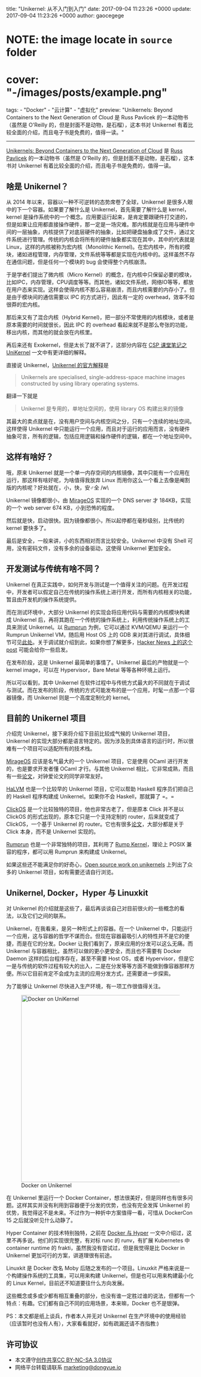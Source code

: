 title: "Unikernel: 从不入门到入门"
date: 2017-09-04 11:23:26 +0000
update: 2017-09-04 11:23:26 +0000
author: gaocegege
# NOTE: the image locate in `source` folder
# cover: "-/images/posts/example.png"
tags:
    - "Docker"
    - "云计算"
    - "虚拟化"
preview: "Unikernels: Beyond Containers to the Next Generation of Cloud 是 Russ Pavlicek 的一本动物书（虽然是 O'Reilly 的，但是封面不是动物，是石榴），这本书对 Unikernel 有着比较全面的介绍，而且电子书是免费的，值得一读。"

---

[Unikernels: Beyond Containers to the Next Generation of Cloud](http://www.oreilly.com/webops-perf/free/unikernels.csp) 是 [Russ Pavlicek](https://www.linkedin.com/in/rcpavlicek/) 的一本动物书（虽然是 O'Reilly 的，但是封面不是动物，是石榴），这本书对 Unikernel 有着比较全面的介绍，而且电子书是免费的，值得一读。

## 啥是 Unikernel？

从 2014 年以来，容器以一种不可逆转的态势席卷了全球，Unikernel 是很多人眼中的下一个容器。如果要了解什么是 Unikernel，首先需要了解什么是 kernel，kernel 是操作系统中的一个概念。应用要运行起来，是肯定要跟硬件打交道的，但是如果让应用都直接操作硬件，那一定是一场灾难。那内核就是在应用与硬件中间的一层抽象，内核提供了对底层硬件的抽象，比如把硬盘抽象成了文件，通过文件系统进行管理。传统的内核会将所有的硬件抽象都实现在其中，其中的代表就是 Linux，这样的内核被称为宏内核（Monolithic Kernel)。在宏内核中，所有的模块，诸如进程管理，内存管理，文件系统等等都是实现在内核中的。这样虽然不存在通信问题，但是任何一个模块的 bug 会使得整个内核崩溃。

于是学者们提出了微内核（Micro Kernel）的概念，在内核中只保留必要的模块，比如IPC，内存管理，CPU调度等等。而其他，诸如文件系统，网络IO等等，都放在用户态来实现。这样会使得内核不那么容易崩溃，而且内核需要的内存小了。但是由于模块间的通信需要以 IPC 的方式进行，因此有一定的 overhead，效率不如很莽的宏内核。

那后来又有了混合内核（Hybrid Kernel)，把一部分不常使用的内核模块，或者是原本需要的时间就很长，因此 IPC 的 overhead 看起来就不是那么夸张的功能，移出内核，而其他的就会放在内核里。

再后来还有 Exokernel，但是太长了就不讲了，这部分内容在 [CSP 课堂笔记之 UniKernel](http://gaocegege.com/Blog/csp/unikernel) 一文中有更详细的解释。

直接说 Unikernel，[Unikernel 的官方解释](http://unikernel.org/)是

>Unikernels are specialised, single-address-space machine images constructed by using library operating systems.

翻译一下就是

>Unikernel 是专用的，单地址空间的，使用 library OS 构建出来的镜像

其最大的卖点就是在，没有用户空间与内核空间之分，只有一个连续的地址空间。这样使得 Unikernel 中只能运行一个应用，而且对于运行的应用而言，没有硬件抽象可言，所有的逻辑，包括应用逻辑和操作硬件的逻辑，都在一个地址空间中。

## 这样有啥好？

哦，原来 Unikernel 就是一个单一内存空间的内核镜像，其中只能有一个应用在运行，那这样有啥好呢，为啥值得我放弃 Linux 而用你这么一个看上去像是阉割版的内核呢？好处就在，小，快，安♂全 /w\

Unikernel 镜像都很小，由 [MirageOS](https://mirage.io/) 实现的一个 DNS server 才 184KB，实现的一个 web server 674 KB，小到恐怖的程度。

然后就是快，启动很快。因为镜像都很小，所以起停都在毫秒级别，比传统的 kernel 要快多了。

最后是安全，一般来讲，小的东西相对而言比较安全。Unikernel 中没有 Shell 可用，没有密码文件，没有多余的设备驱动，这使得 Unikernel 更加安全。

## 开发测试与传统有啥不同？

Unikernel 在真正实践中，如何开发与测试是一个值得关注的问题。在开发过程中，开发者可以假定自己在传统的操作系统上进行开发，而所有内核相关的功能，暂且由开发机的操作系统提供。

而在测试环境中，大部分 Unikernel 的实现会将应用代码与需要的内核模块构建成 Unikernel 后，再将其跑在一个传统的操作系统上，利用传统操作系统上的工具来测试 Unikernel。以 [Rumprun](https://github.com/rumpkernel/rumprun) 为例，它可以通过 KVM/QEMU 来运行一个 Rumprun Unikernel VM，随后用 Host OS 上的 GDB 来对其进行调试，具体细节可见[此处](https://github.com/rumpkernel/wiki/wiki/Howto:-Debugging-Rumprun-with-gdb)。关于调试就介绍到此，如果你想了解更多，[Hacker News 上的这个 post](https://news.ycombinator.com/item?id=10954132) 可能会给你一些启发。

在发布阶段，这是 Unikernel 最简单的事情了。Unikernel 最后的产物就是一个 kernel image，可以在 Hypervisor，Bare Metal 等等各种环境上运行。

所以可以看到，其中 Unikernel 在软件过程中与传统方式最大的不同就在于调试与测试。而在发布的阶段，传统的方式可能发布的是一个应用，时髦一点那一个容器镜像，而 Unikernel 则是一个高度定制化的 kernel。

## 目前的 Unikernel 项目

介绍完 Unikernel，接下来将介绍下目前比较成气候的 Unikernel 项目，Unikernel 的实现大部分都是语言特定的。因为涉及到具体语言的运行时，所以很难有一个项目可以适配所有的技术栈。

[MirageOS](https://mirage.io) 应该是名气最大的一个 Unikernel 项目，它是使用 OCaml 进行开发的，也是要求开发者懂 OCaml 才行。与其他 Unikernel 相比，它非常成熟，而且有一些[论文](https://mirage.io/wiki/papers)，对钟爱论文的同学非常友好。

[HaLVM](https://github.com/GaloisInc/HaLVM#readme) 也是一个比较早的 Unikernel 项目，它可以帮助 Haskell 程序员们把自己的 Haskell 程序构建成 Unikernel。如果你不会 Haskell，那就算了 =。=

[ClickOS](http://cnp.neclab.eu/clickos) 是一个比较独特的项目，他也非常古老了，但是原本 Click 并不是以 ClickOS 的形式出现的，原本它只是一个支持定制的 router，后来就变成了 ClickOS，一个基于 Unikernel 的 router。它也有很多[论文](http://www.read.cs.ucla.edu/click/publications)，大部分都是关于 Click 本身，而不是 Unikernel 实现的。

[Rumprun](https://github.com/rumpkernel/rumprun/) 也是一个非常独特的项目，其利用了 [Rump Kernel](http://rumpkernel.org/)，理论上 POSIX 兼容的程序，都可以用 Rumprun 来构建成 Unikernel。

如果这些还不能满足你的好奇心，[Open source work on unikernels](http://unikernel.org/projects/) 上列出了众多的 Unikernel 项目，如有需要还请自行浏览。

## Unikernel, Docker，Hyper 与 Linuxkit

对 Unikernel 的介绍就是这些了，最后再谈谈自己对目前很火的一些概念的看法，以及它们之间的联系。

Unikernel，在我看来，是另一种形式上的容器。在一个 Unikernel 中，只能运行一个应用，这与容器的哲学不谋而合。但现在容器最吸引人的特性并不是它的便捷，而是在它的分发。Docker 让我们看到了，原来应用的分发可以这么无痛。而 Unikernel 与容器相比，虽然可以做的更小更安全，而且也不需要有 Docker Daemon 这样的后台程序存在，甚至不需要 Host OS，或者 Hypervisor，但是它一是与传统的软件过程有较大的出入，二是在分发等等方面不能做到像容器那样方便。所以它目前肯定不会成为主流的应用分发方式，还需要进一步探索。

为了能够让 Unikernel 尽快进入生产环境，有一项工作很值得关注。

<figure>
	<img src="{{ site.url }}/images/unikernel/docker-on-unikernel.png" alt="Docker on UniKernel" height="500" width="500">
	<figcaption>Docker on Unikernel</figcaption>
</figure>

在 Unikernel 里运行一个 Docker Container，想法很美好，但是同样也有很多问题。这样其实并没有利用到容器便于分发的优势，也没有完全发挥 Unikernel 的优势，我觉得这不是未来。不过作为一种折中方案值得一看，可惜从 DockerCon 15 之后就没听见什么动静了。

Hyper Container 的技术特别独特，之前在 [Docker 与 Hyper](http://gaocegege.com/Blog/docker-rambles) 一文中介绍过，这里不再多说。他们的实现很完整，有对标 runc 的 runv，有扩展 Kubernetes 中 container runtime 的 frakti，虽然我没有尝试过，但是我觉得是比 Docker in Unikernel 更加可行的方案，讲道理很有前途。

Linuxkit 是 Docker 改名 Moby 后随之发布的一个项目。Linuxkit 严格来说是一个构建操作系统的工具集，可以用来构建 Unikernel，但是也可以用来构建最小化的 Linux Kernel，目前还不知道要往什么方向发展。

这些概念或多或少都有相互重叠的部分，也没有谁一定胜过谁的说法，但都有一个特点：有趣。它们都有自己不同的应用场景，本来嘛，Docker 也不是银弹。

PS：本文都是纸上谈兵，作者本人并无对 Unikernel 在生产环境中的使用经验（应该暂时也没有人有），大家看看就好，如有疏漏还请不吝指教:)

## 许可协议

- 本文遵守[创作共享CC BY-NC-SA 3.0协议](https://creativecommons.org/licenses/by-nc-sa/3.0/cn/)
- 网络平台转载请联系 <marketing@dongyue.io>
